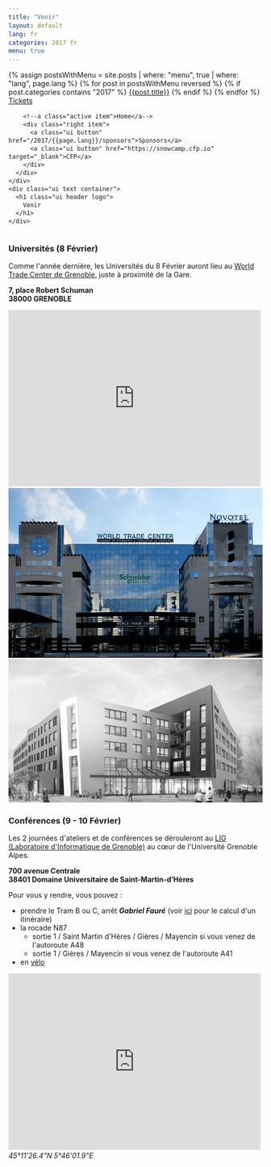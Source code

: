 ```yaml
---
title: "Venir"
layout: default
lang: fr
categories: 2017 fr
menu: true
---
```

<div class="venue-header ui vertical masthead center aligned segment">
  <div class="ui container">
    <div class="ui large secondary pointing menu">
        <a class="toc item">
          <i class="sidebar icon"></i>
        </a>
        {% assign postsWithMenu = site.posts | where: "menu", true | where: "lang", page.lang %}
        {% for post in postsWithMenu reversed %}
          {% if post.categories contains "2017" %}
            <a class="item" href="{{post.id}}">{{post.title}}</a>
          {% endif %}
        {% endfor %}
        <a class="item" href="https://yurplan.com/event/Snow-Camp-2017/11544" target="_blank">Tickets</a>

        <!--a class="active item">Home</a-->
        <div class="right item">
          <a class="ui button" href="/2017/{{page.lang}}/sponsors">Sponsors</a>
          <a class="ui button" href="https://snowcamp.cfp.io" target="_blank">CFP</a>
        </div>
      </div>
    </div>
    <div class="ui text container">
      <h1 class="ui header logo">
        Venir
      </h1>
    </div>
</div>

<div class="ui vertical stripe segment">
  <div class="ui middle aligned stackable grid container">
    <div class="row">
      <div class="eight wide column">
        <h3 class="ui header">Universités (8 Février)</h3>
        <p>Comme l'année dernière, les Universités du 8 Février auront lieu au <a href="http://www.congres-wtcgrenoble.com" target="_blank">World Trade Center de Grenoble</a>, juste à proximité de la Gare.</p>
        <p><strong>7, place Robert Schuman<br/>38000 GRENOBLE</strong></p>
        <iframe src="https://www.google.com/maps/embed?pb=!1m18!1m12!1m3!1d2811.8301363596593!2d5.7112188511744035!3d45.190534659580486!2m3!1f0!2f0!3f0!3m2!1i1024!2i768!4f13.1!3m3!1m2!1s0x478af481caebd907%3A0xbdd9fb5143f19f8c!2s7+Place+Robert+Schuman%2C+38000+Grenoble!5e0!3m2!1sen!2sfr!4v1476723076197" width="500" height="350" frameborder="0" style="border:0" allowfullscreen></iframe>
      </div>
      <div class="six wide right floated column">
          <img class="ui large bordered rounded image" src="/assets/themes/snowcamp/skin/wtc-grenoble.jpg" />
      </div>
    </div>
    <div class="row">
      <div class="six wide right floated column">
        <img class="ui large bordered rounded image" src="/assets/themes/snowcamp/skin/pilsi-ujf-medium.jpg" />
        </div>
      <div class="eight wide column">
        <h3 class="ui header">Conférences (9 - 10 Février)</h3>
        <p>Les 2 journées d'ateliers et de conférences se dérouleront au <a href="http://www.liglab.fr/fr/lig-buildings/imag-building" target="_blank">LIG (Laboratoire d'Informatique de Grenoble)</a> au cœur de l'Université Grenoble Alpes.</p>
        <p><strong>700 avenue Centrale<br/>38401 Domaine Universitaire de Saint-Martin-d’Hères</strong></p>
        <p>Pour vous y rendre, vous pouvez :
          <ul>
            <li>prendre le Tram B ou C, arrêt <strong><em>Gabriel Fauré</em></strong> (voir <a href="http://www.tag.fr/87-itineraire.htm" target="_blank">ici</a> pour le calcul d'un itinéraire)</li>
            <li>la rocade N87
              <ul>
                <li>sortie 1 / Saint Martin d'Hères / Gières / Mayencin si vous venez de l'autoroute A48</li>
                <li>sortie 1 / Gières / Mayencin si vous venez de l'autoroute A41</li>
              </ul>  
            <li>en <a href="http://www.metromobilite.fr/velo.html" target="_blank">vélo</a></li>
         </ul>    
        </p>
        <p>
        <iframe src="https://www.google.com/maps/embed?pb=!1m18!1m12!1m3!1d1405.8761089220711!2d5.767246611666972!3d45.19211183429829!2m3!1f0!2f0!3f0!3m2!1i1024!2i768!4f13.1!3m3!1m2!1s0x478af50837597d0d%3A0x7089f5efffec5353!2sLaboratoire+d&#39;informatique+de+Grenoble+-+LIG!5e0!3m2!1sen!2sfr!4v1476723434306" width="500" height="350" frameborder="0" style="border:0" allowfullscreen></iframe>
        <br/><em>45°11'26.4"N 5°46'01.9"E</em>
        </p>
      </div>
    </div>
  </div>  
</div>
